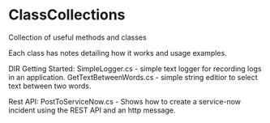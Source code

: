 # ClassCollections
Collection of useful methods and classes

Each class has notes detailing how it works and usage examples. 

DIR
Getting Started:
SimpleLogger.cs - simple text logger for recording logs in an application.
GetTextBetweenWords.cs - simple string editior to select text between two words.

Rest API:
PostToServiceNow.cs - Shows how to create a service-now incident using the REST API and an http message. 
